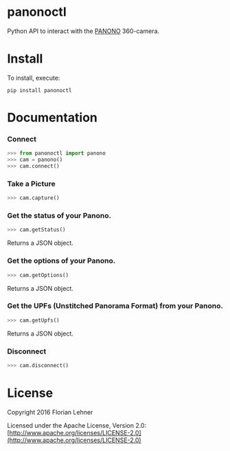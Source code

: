panonoctl
========

Python API to interact with the [PANONO](https://www.panono.com) 360-camera.

Install
=======

To install, execute:

```
pip install panonoctl
```

Documentation
=============

### Connect
```python
>>> from panonoctl import panono
>>> cam = panono()
>>> cam.connect()
```

### Take a Picture
```python
>>> cam.capture()
```

### Get the status of your Panono.
```python
>>> cam.getStatus()
```
Returns a JSON object.

### Get the options of your Panono.
```python
>>> cam.getOptions()
```
Returns a JSON object.

### Get the UPFs (Unstitched Panorama Format) from your Panono.
```python
>>> cam.getUpfs()
```
Returns a JSON object. 

### Disconnect
```python
>>> cam.disconnect()
```

License
=======

Copyright 2016 Florian Lehner

Licensed under the Apache License, Version 2.0: [http://www.apache.org/licenses/LICENSE-2.0](http://www.apache.org/licenses/LICENSE-2.0)
